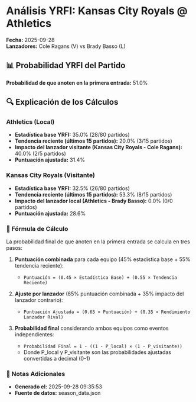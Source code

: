 # Análisis YRFI: Kansas City Royals @ Athletics

**Fecha:** 2025-09-28  
**Lanzadores:** Cole Ragans (V) vs Brady Basso (L)

## 📊 Probabilidad YRFI del Partido

**Probabilidad de que anoten en la primera entrada:** 51.0%

## 🔍 Explicación de los Cálculos

### Athletics (Local)
- **Estadística base YRFI:** 35.0% (28/80 partidos)
- **Tendencia reciente (últimos 15 partidos):** 20.0% (3/15 partidos)
- **Impacto del lanzador visitante (Kansas City Royals - Cole Ragans):** 40.0% (2/5 partidos)
- **Puntuación ajustada:** 31.4%

### Kansas City Royals (Visitante)
- **Estadística base YRFI:** 32.5% (26/80 partidos)
- **Tendencia reciente (últimos 15 partidos):** 53.3% (8/15 partidos)
- **Impacto del lanzador local (Athletics - Brady Basso):** 0.0% (0/0 partidos)
- **Puntuación ajustada:** 28.6%

### 📝 Fórmula de Cálculo

La probabilidad final de que anoten en la primera entrada se calcula en tres pasos:

1. **Puntuación combinada** para cada equipo (45% estadística base + 55% tendencia reciente):
   - `Puntuación = (0.45 × Estadística Base) + (0.55 × Tendencia Reciente)`

2. **Ajuste por lanzador** (65% puntuación combinada + 35% impacto del lanzador contrario):
   - `Puntuación Ajustada = (0.65 × Puntuación) + (0.35 × Rendimiento Lanzador Rival)`

3. **Probabilidad final** considerando ambos equipos como eventos independientes:
   - `Probabilidad Final = 1 - ((1 - P_local) × (1 - P_visitante))`
   - Donde P_local y P_visitante son las probabilidades ajustadas convertidas a decimal (0-1)

### 📌 Notas Adicionales

- **Generado el:** 2025-09-28 09:35:53
- **Fuente de datos:** season_data.json
